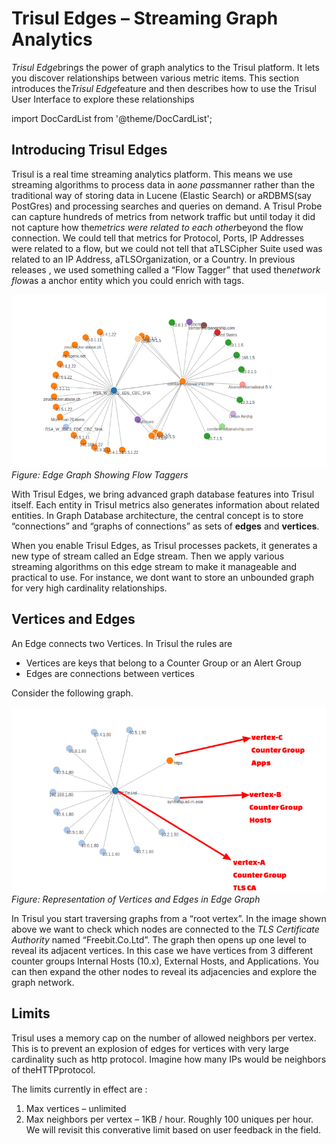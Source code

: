 # Trisul Edges – Streaming Graph Analytics

*Trisul Edge*brings the power of graph analytics to the Trisul platform. It lets you discover relationships between various metric items. This section introduces the*Trisul Edge*feature and then describes how to use the Trisul User Interface to explore these relationships

import DocCardList from '@theme/DocCardList';

<DocCardList />

## Introducing Trisul Edges

Trisul is a real time streaming analytics platform. This means we use streaming algorithms to process data in a*one pass*manner rather than the traditional way of storing data in Lucene (Elastic Search) or aRDBMS(say PostGres) and processing searches and queries on demand. A Trisul Probe can capture hundreds of metrics from network traffic but until today it did not capture how the*metrics were related to each other*beyond the flow connection. We could tell that metrics for Protocol, Ports, IP Addresses were related to a flow, but we could not tell that aTLSCipher Suite used was related to an IP Address, aTLSOrganization, or a Country. In previous releases , we used something called a “Flow Tagger” that used the*network flow*as a anchor entity which you could enrich with tags.

![](./images/edge-intro.png)
*Figure: Edge Graph Showing Flow Taggers*

With Trisul Edges, we bring advanced graph database features into Trisul itself. Each entity in Trisul metrics also generates information about related entities. In Graph Database architecture, the central concept is to store “connections” and “graphs of connections” as sets of **edges** and **vertices**.

When you enable Trisul Edges, as Trisul processes packets, it generates a new type of stream called an Edge stream. Then we apply various streaming algorithms on this edge stream to make it manageable and practical to use. For instance, we dont want to store an unbounded graph for very high cardinality relationships.

## Vertices and Edges

An Edge connects two Vertices. In Trisul the rules are

- Vertices are keys that belong to a Counter Group or an Alert Group
- Edges are connections between vertices

Consider the following graph.

![](./images/vertex.png)
*Figure: Representation of Vertices and Edges in Edge Graph*

In Trisul you start traversing graphs from a “root vertex”. In the image shown above we want to check which nodes are connected to the *TLS Certificate Authority* named “Freebit.Co.Ltd”. The graph then opens up one level to reveal its adjacent vertices. In this case we have vertices from 3 different counter groups Internal Hosts (10.x), External Hosts, and Applications. You can then expand the other nodes to reveal its adjacencies and explore the graph network.

## Limits

Trisul uses a memory cap on the number of allowed neighbors per vertex. This is to prevent an explosion of edges for vertices with very large cardinality such as http protocol. Imagine how many IPs would be neighbors of theHTTPprotocol.

The limits currently in effect are :

1. Max vertices – unlimited
2. Max neighbors per vertex – 1KB / hour. Roughly 100 uniques per hour. We will revisit this converative limit based on user feedback in the field.
